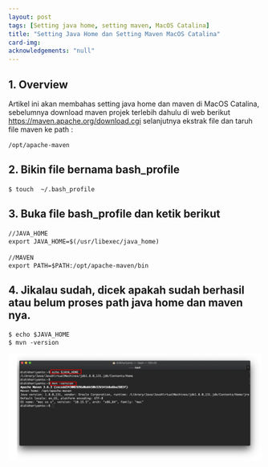 ```yaml
---
layout: post
tags: [Setting java home, setting maven, MacOS Catalina]
title: "Setting Java Home dan Setting Maven MacOS Catalina"
card-img: 
acknowledgements: "null"
---
```



## 1. Overview

Artikel ini akan membahas setting java home dan maven di MacOS Catalina, sebelumnya download maven projek terlebih dahulu di web berikut https://maven.apache.org/download.cgi
selanjutnya ekstrak file dan taruh file maven ke path :

 ```
 /opt/apache-maven
 ```

## 2. Bikin file bernama bash_profile
    $ touch  ~/.bash_profile

## 3. Buka file bash_profile dan ketik berikut 

    //JAVA_HOME
    export JAVA_HOME=$(/usr/libexec/java_home)

    //MAVEN
    export PATH=$PATH:/opt/apache-maven/bin

## 4. Jikalau sudah, dicek apakah sudah berhasil atau belum proses path java home dan maven nya.

    $ echo $JAVA_HOME
    $ mvn -version

![Setting java home dan install maven di mac Os Catalina](/img/post/001/setjavahomedansetmaven.png)